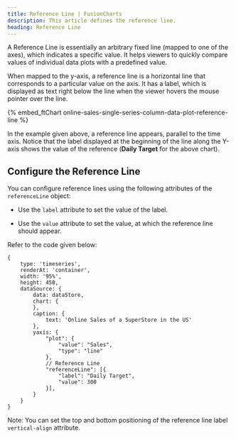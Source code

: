 ```yaml
---
title: Reference Line | FusionCharts
description: This article defines the reference line.
heading: Reference Line
---
```


A Reference Line is essentially an arbitrary fixed line (mapped to one of the axes), which indicates a specific value. It helps viewers to quickly compare values of individual data plots with a predefined value.

When mapped to the y-axis, a reference line is a horizontal line that corresponds to a particular value on the axis. It has a label, which is displayed as text right below the line when the viewer hovers the mouse pointer over the line. 

{% embed_ftChart online-sales-single-series-column-data-plot-reference-line %}

In the example given above, a reference line appears, parallel to the time axis. Notice that the label displayed at the beginning of the line along the Y-axis shows the value of the reference (**Daily Target** for the above chart).

## Configure the Reference Line

You can configure reference lines using the following attributes of the `referenceLine` object:

* Use the `label` attribute to set the value of the label.

* Use the `value` attribute to set the value, at which the reference line should appear.

Refer to the code given below:

```
{
    type: 'timeseries',
    renderAt: 'container',
    width: '95%',
    height: 450,
    dataSource: {
        data: dataStore,
        chart: {
        },
        caption: {
            text: 'Online Sales of a SuperStore in the US'
        },
        yaxis: {
            "plot": {
                "value": "Sales",
                "type": "line"
            },
            // Reference Line
            "referenceLine": [{
                "label": "Daily Target",
                "value": 300
            }],
        }
    }
}
```

Note: You can set the top and bottom positioning of the reference line label `vertical-align` attribute.